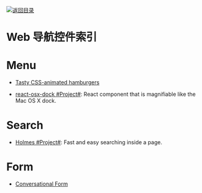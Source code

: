[![返回目录](https://parg.co/UGo)](https://github.com/wxyyxc1992/Awesome-Links)

# Web 导航控件索引

# Menu

* [Tasty CSS-animated hamburgers](https://jonsuh.com/hamburgers/)

* [react-osx-dock #Project#](https://github.com/lukehorvat/react-osx-dock): React component that is magnifiable like the Mac OS X dock.

# Search

* [Holmes #Project#](https://haroen.me/holmes/): Fast and easy searching inside a page.

# Form

* [Conversational Form](https://github.com/space10-community/conversational-form)
